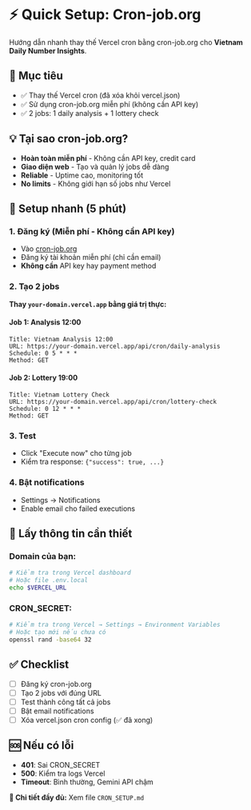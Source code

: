 # ⚡ Quick Setup: Cron-job.org

Hướng dẫn nhanh thay thế Vercel cron bằng cron-job.org cho **Vietnam Daily Number Insights**.

## 🎯 Mục tiêu
- ✅ Thay thế Vercel cron (đã xóa khỏi vercel.json)
- ✅ Sử dụng cron-job.org miễn phí (không cần API key)
- ✅ 2 jobs: 1 daily analysis + 1 lottery check

## 💡 Tại sao cron-job.org?
- **Hoàn toàn miễn phí** - Không cần API key, credit card
- **Giao diện web** - Tạo và quản lý jobs dễ dàng
- **Reliable** - Uptime cao, monitoring tốt
- **No limits** - Không giới hạn số jobs như Vercel

## 🚀 Setup nhanh (5 phút)

### 1. Đăng ký (Miễn phí - Không cần API key)
- Vào [cron-job.org](https://cron-job.org)
- Đăng ký tài khoản miễn phí (chỉ cần email)
- **Không cần** API key hay payment method

### 2. Tạo 2 jobs

**Thay `your-domain.vercel.app` bằng giá trị thực:**

#### Job 1: Analysis 12:00
```
Title: Vietnam Analysis 12:00
URL: https://your-domain.vercel.app/api/cron/daily-analysis
Schedule: 0 5 * * *
Method: GET
```

#### Job 2: Lottery 19:00
```
Title: Vietnam Lottery Check
URL: https://your-domain.vercel.app/api/cron/lottery-check
Schedule: 0 12 * * *
Method: GET
```

### 3. Test
- Click "Execute now" cho từng job
- Kiểm tra response: `{"success": true, ...}`

### 4. Bật notifications
- Settings → Notifications
- Enable email cho failed executions

## 🔑 Lấy thông tin cần thiết

### Domain của bạn:
```bash
# Kiểm tra trong Vercel dashboard
# Hoặc file .env.local
echo $VERCEL_URL
```

### CRON_SECRET:
```bash
# Kiểm tra trong Vercel → Settings → Environment Variables
# Hoặc tạo mới nếu chưa có
openssl rand -base64 32
```

## ✅ Checklist
- [ ] Đăng ký cron-job.org
- [ ] Tạo 2 jobs với đúng URL
- [ ] Test thành công tất cả jobs
- [ ] Bật email notifications
- [ ] Xóa vercel.json cron config (✅ đã xong)

## 🆘 Nếu có lỗi
- **401**: Sai CRON_SECRET
- **500**: Kiểm tra logs Vercel
- **Timeout**: Bình thường, Gemini API chậm

**📖 Chi tiết đầy đủ:** Xem file `CRON_SETUP.md`
